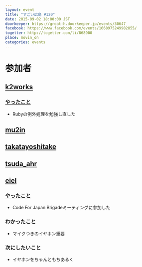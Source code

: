 ```yaml
---
layout: event
title: "すごい広島 #120"
date: 2015-09-02 18:00:00 JST
doorkeeper: https://great-h.doorkeeper.jp/events/30647
facebook: https://www.facebook.com/events/1668975249982855/
togetter: http://togetter.com/li/868900
place: movin_on
categories: events
---
```


# 参加者


## [k2works](https://github.com/k2works)

### [やったこと](https://github.com/great-h/great-h.github.io/issues/1700)

* Rubyの例外処理を勉強し直した


## [mu2in](http://twitter.com/mu2in)


## [takatayoshitake](http://twitter.com/takatayoshitake)

## [tsuda_ahr](http://twitter.com/tsuda_ahr)


## [eiel](http://eiel.info/)

### [やったこと](https://github.com/great-h/great-h.github.io/issues/1701)

* Code For Japan Brigadeミーティングに参加した

### わかったこと

* マイクつきのイヤホン重要

### 次にしたいこと

* イヤホンをちゃんともちあるく
